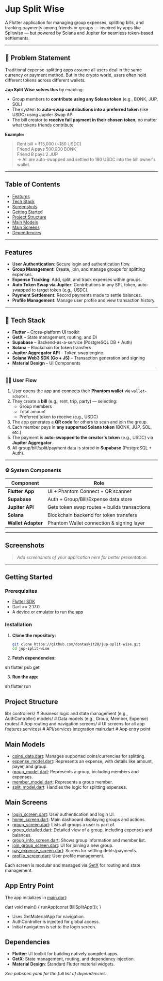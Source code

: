 # Jup Split Wise

A Flutter application for managing group expenses, splitting bills, and tracking payments among friends or groups — inspired by apps like Splitwise — but powered by Solana and Jupiter for seamless token-based settlements.

---

## 🧩 Problem Statement

Traditional expense-splitting apps assume all users deal in the same currency or payment method. But in the crypto world, users often hold different tokens across different wallets.

**Jup Split Wise solves this** by enabling:
- Group members to **contribute using any Solana token** (e.g., BONK, JUP, SOL)
- The system to **auto-swap contributions into a preferred token** (like USDC) using Jupiter Swap API
- The bill creator to **receive full payment in their chosen token**, no matter what tokens friends contribute

**Example:**
> Rent bill = ₹15,000 (~180 USDC)  
> Friend A pays 500,000 BONK  
> Friend B pays 2 JUP  
> → All are auto-swapped and settled to 180 USDC into the bill owner's wallet.

---

## Table of Contents

- [Features](#features)
- [Tech Stack](#tech-stack)
- [Screenshots](#screenshots)
- [Getting Started](#getting-started)
- [Project Structure](#project-structure)
- [Main Models](#main-models)
- [Main Screens](#main-screens)
- [Dependencies](#dependencies)

---

## Features

- **User Authentication**: Secure login and authentication flow.
- **Group Management**: Create, join, and manage groups for splitting expenses.
- **Expense Tracking**: Add, split, and track expenses within groups.
- **Auto Token Swap via Jupiter**: Contributions in any SPL token, auto-swapped to target token (e.g., USDC).
- **Payment Settlement**: Record payments made to settle balances.
- **Profile Management**: Manage user profile and view transaction history.

---

## 🧰 Tech Stack

- **Flutter** – Cross-platform UI toolkit
- **GetX** – State management, routing, and DI
- **Supabase** – Backend-as-a-service (PostgreSQL DB + Auth)
- **Solana** – Blockchain for token transfers
- **Jupiter Aggregator API** – Token swap engine
- **Solana Web3 SDK (Go + JS)** – Transaction generation and signing
- **Material Design** – UI Components

---

### 🧑‍💻 User Flow

1. User opens the app and connects their **Phantom wallet** via `wallet-adapter`.
2. They create a **bill** (e.g., rent, trip, party) — selecting:
   - Group members
   - Total amount
   - Preferred token to receive (e.g., USDC)
3. The app generates a **QR code** for others to scan and join the group.
4. Each member pays in **any supported Solana token** (BONK, JUP, SOL, etc.)
5. The payment is **auto-swapped to the creator's token** (e.g., USDC) via **Jupiter Aggregator**.
6. All group/bill/split/payment data is stored in **Supabase** (PostgreSQL + Auth).

---

### ⚙️ System Components

| Component       | Role                                                           |
|----------------|----------------------------------------------------------------|
| **Flutter App** | UI + Phantom Connect + QR scanner                             |
| **Supabase**    | Auth + Group/Bill/Expense data store                           |
| **Jupiter API** | Gets token swap routes + builds transactions                   |
| **Solana**      | Blockchain backend for token transfers                         |
| **Wallet Adapter** | Phantom Wallet connection & signing layer                    |

---

## Screenshots

> _Add screenshots of your application here for better presentation._

---

## Getting Started

### Prerequisites

- [Flutter SDK](https://flutter.dev/docs/get-started/install)
- Dart >= 2.17.0
- A device or emulator to run the app

### Installation

1. **Clone the repository:**
   ```sh
   git clone https://github.com/dontaskit28/jup-split-wise.git
   cd jup-split-wise
   
2. **Fetch dependencies:**
   
sh
   flutter pub get


3. **Run the app:**
   
sh
   flutter run


## Project Structure

lib/
  controllers/    # Business logic and state management (e.g., AuthController)
  models/         # Data models (e.g., Group, Member, Expense)
  routes/         # App routing and navigation
  screens/        # UI screens for all app features
  services/       # API/services integration
  main.dart       # App entry point


## Main Models

- [coins_data.dart](lib/models/coins_data.dart): Manages supported coins/currencies for splitting.
- [expense_model.dart](lib/models/expense_model.dart): Represents an expense, with details like amount, payer, and group.
- [group_model.dart](lib/models/group_model.dart): Represents a group, including members and expenses.
- [member_model.dart](lib/models/member_model.dart): Represents a group member.
- [split_model.dart](lib/models/split_model.dart): Handles the logic for splitting expenses.

## Main Screens

- [login_screen.dart](lib/screens/login_screen.dart): User authentication and login UI.
- [home_screen.dart](lib/screens/home_screen.dart): Main dashboard displaying groups and actions.
- [group_screen.dart](lib/screens/group_screen.dart): Lists all groups a user is part of.
- [group_detailed.dart](lib/screens/group_detailed.dart): Detailed view of a group, including expenses and balances.
- [group_info_screen.dart](lib/screens/group_info_screen.dart): Shows group information and member list.
- [join_group_screen.dart](lib/screens/join_group_screen.dart): UI for joining a new group.
- [pay_expense_screen.dart](lib/screens/pay_expense_screen.dart): Screen for settling debts/payments.
- [profile_screen.dart](lib/screens/profile_screen.dart): User profile management.

Each screen is modular and managed via [GetX](https://pub.dev/packages/get) for routing and state management.

## App Entry Point

The app initializes in [main.dart](lib/main.dart):

dart
void main() {
  runApp(const BillSplitApp());
}


- Uses GetMaterialApp for navigation.
- AuthController is injected for global access.
- Initial navigation is set to the login screen.

## Dependencies

- **Flutter**: UI toolkit for building natively compiled apps.
- **GetX**: State management, routing, and dependency injection.
- **Material Design**: Standard Flutter material widgets.

_See pubspec.yaml for the full list of dependencies._

